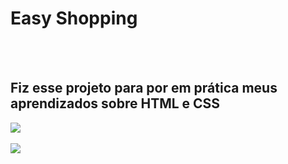 <h1>Easy Shopping</h1>
<br>
<br>
<H2>Fiz esse projeto para por em prática meus aprendizados sobre HTML e CSS</H2>


<img src="https://github.com/Daniel-Alcantara7/Primeiros-Projetos-P-ginas/blob/main/P%C3%A1gina%203/img/Captura%20de%20tela%202024-10-23%20090721.png?raw=true" />
<br>
<br>
<img src="https://github.com/Daniel-Alcantara7/Primeiros-Projetos-P-ginas/blob/main/P%C3%A1gina%203/img/Captura%20de%20tela%202024-10-23%20090808.png?raw=true" />

